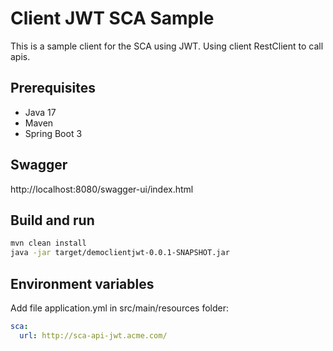 # Client JWT SCA Sample


This is a sample client for the SCA using JWT.
Using client RestClient to call apis.

## Prerequisites

- Java 17
- Maven
- Spring Boot 3

## Swagger

http://localhost:8080/swagger-ui/index.html

## Build and run

```bash
mvn clean install
java -jar target/democlientjwt-0.0.1-SNAPSHOT.jar
```

## Environment variables

Add file application.yml in src/main/resources folder:

```yaml
sca:
  url: http://sca-api-jwt.acme.com/
```